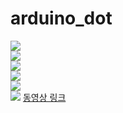 # arduino_dot
![](https://lh3.googleusercontent.com/3ojzQufA4v4OV8-yFKhEVfmksZDMM_2i7ecxqqHlkiJLChS2gPQLEXB7O0Us11uMrCITfXQQsVZpxmuphRJWSVr2roEvhMloS8nQ3Wtzdy77kpMoyitp=w1175)  
![](https://lh4.googleusercontent.com/q4QYAm-uFvhupzXj44l-_6SIHmexptLDu88yRPgGDhwHhHrk0RHVFk-m9c46KhtuU5bBeyzVlXzjoW2itRYqOpSQaaNNjJH2R-seZz-_07EOgCRI_g=w1175)  
![](https://lh5.googleusercontent.com/ScfDyj5QnbiXZYLfxLpdCWy30O9Uo49lTzaDcSiNifc6wH8nFaje4eN1V2iqI1UEoOOpIHRclBjcIQjdMsO_W0IdXSsbJnhOCIFGGC0Q5ynd9dlKtX4=w1175)  
![](https://lh4.googleusercontent.com/5xCRfzLOQzKupcykALPcfIMVQSFk8N3yUDl1I8I4p09YL7OTLndIA_VnvhOc4u5SVyIqn3ohpchjqwbAorRK5fa9FN-zUFDql05tktKYDn6X0hijkVo=w1175)  
![](https://lh3.googleusercontent.com/uWCf54o-iNmI2wLCwGONh2wxk9R4lzPe6YAg-YE5cLZNPbEDcXRr5PC1Va4aoGtODk1FvLiHJ_4_X9JNdIWLVle2D-zgk-IFEBATKmyZ3VHCD2wVOk4=w1175)  
![](https://lh6.googleusercontent.com/EROkl2D17ikQKlhJazs9J4XqPvPYCLoadBLmHqLzs4EzxjcM7UXvX4Ju6XsT2RFMUcTp78nrNb1kBZiJdSutqKXPnwTmZNKBKpJ1-bVLogp06D_Icg=w773)
[동영상 링크](https://youtu.be/Zj5JS9j965o)  
